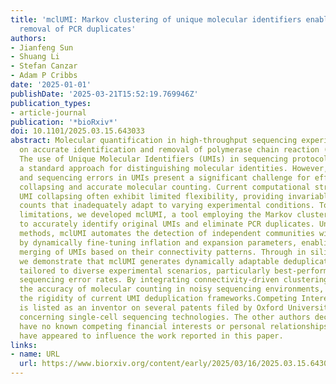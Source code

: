 ```yaml
---
title: 'mclUMI: Markov clustering of unique molecular identifiers enables dynamic
  removal of PCR duplicates'
authors:
- Jianfeng Sun
- Shuang Li
- Stefan Canzar
- Adam P Cribbs
date: '2025-01-01'
publishDate: '2025-03-21T15:52:19.769946Z'
publication_types:
- article-journal
publication: '*bioRxiv*'
doi: 10.1101/2025.03.15.643033
abstract: Molecular quantification in high-throughput sequencing experiments relies
  on accurate identification and removal of polymerase chain reaction (PCR) duplicates.
  The use of Unique Molecular Identifiers (UMIs) in sequencing protocols has become
  a standard approach for distinguishing molecular identities. However, PCR artefacts
  and sequencing errors in UMIs present a significant challenge for effective UMI
  collapsing and accurate molecular counting. Current computational strategies for
  UMI collapsing often exhibit limited flexibility, providing invariable deduplicated
  counts that inadequately adapt to varying experimental conditions. To address these
  limitations, we developed mclUMI, a tool employing the Markov clustering algorithm
  to accurately identify original UMIs and eliminate PCR duplicates. Unlike conventional
  methods, mclUMI automates the detection of independent communities within UMI graphs
  by dynamically fine-tuning inflation and expansion parameters, enabling context-dependent
  merging of UMIs based on their connectivity patterns. Through in silico experiments,
  we demonstrate that mclUMI generates dynamically adaptable deduplication outcomes
  tailored to diverse experimental scenarios, particularly best-performing under high
  sequencing error rates. By integrating connectivity-driven clustering, mclUMI enhances
  the accuracy of molecular counting in noisy sequencing environments, addressing
  the rigidity of current UMI deduplication frameworks.Competing Interest StatementA.P.C
  is listed as an inventor on several patents filed by Oxford University Innovations
  concerning single-cell sequencing technologies. The other authors declare that they
  have no known competing financial interests or personal relationships that could
  have appeared to influence the work reported in this paper.
links:
- name: URL
  url: https://www.biorxiv.org/content/early/2025/03/16/2025.03.15.643033
---
```

